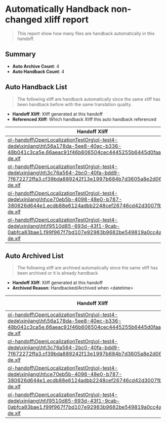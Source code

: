 # Automatically Handback non-changed xliff report
> This report show how many files are handback automatically in this handoff.

## Summary
* **Auto Archive Count**: 4
* **Auto Handback Count**: 4

## Auto Handback List
> The following xliff are handback automatically since the same xliff has been handback before with the same translation quality.

* **Handoff Xliff**: Xliff generated at this handoff
* **Referenced Xliff**: Which handback Xliff this auto handback referenced

| Handoff Xliff | Referenced Xliff | 
| --- | --- | 
| [ol-handoff\OpenLocalizationTestOrg\ol-test4-dede\xinjiang\ht\56a178da-5ee8-40ec-b336-48b041c3ca5e.66aeac91f46b606504cec4445255b6445d0faaa6.de-de.xlf](https://github.com/OpenLocalizationTestOrg/ol-test4-handoff/blob/7b9a88241cf7056584be7dc9d96403b233b43cb3/ol-handoff/OpenLocalizationTestOrg/ol-test4-dede/xinjiang/ht/56a178da-5ee8-40ec-b336-48b041c3ca5e.66aeac91f46b606504cec4445255b6445d0faaa6.de-de.xlf) | [ol-handback\OpenLocalizationTestOrg\ol-test4-dede\xinjiang\high\56a178da-5ee8-40ec-b336-48b041c3ca5e.66aeac91f46b606504cec4445255b6445d0faaa6.de-de.xlf](https://github.com/OpenLocalizationTestOrg/ol-test4-handback/blob/7de8aa1b4781da00a0333d9dbc002bc633d7529e/ol-handback/OpenLocalizationTestOrg/ol-test4-dede/xinjiang/high/56a178da-5ee8-40ec-b336-48b041c3ca5e.66aeac91f46b606504cec4445255b6445d0faaa6.de-de.xlf) | 
| [ol-handoff\OpenLocalizationTestOrg\ol-test4-dede\xinjiang\ht\3c76a564-2bc0-40fa-bdd9-7f672272ffa3.cf39bda889242f13e1997b684b7d3605a8e2d062.de-de.xlf](https://github.com/OpenLocalizationTestOrg/ol-test4-handoff/blob/7b9a88241cf7056584be7dc9d96403b233b43cb3/ol-handoff/OpenLocalizationTestOrg/ol-test4-dede/xinjiang/ht/3c76a564-2bc0-40fa-bdd9-7f672272ffa3.cf39bda889242f13e1997b684b7d3605a8e2d062.de-de.xlf) | [ol-handback\OpenLocalizationTestOrg\ol-test4-dede\xinjiang\high\3c76a564-2bc0-40fa-bdd9-7f672272ffa3.cf39bda889242f13e1997b684b7d3605a8e2d062.de-de.xlf](https://github.com/OpenLocalizationTestOrg/ol-test4-handback/blob/7de8aa1b4781da00a0333d9dbc002bc633d7529e/ol-handback/OpenLocalizationTestOrg/ol-test4-dede/xinjiang/high/3c76a564-2bc0-40fa-bdd9-7f672272ffa3.cf39bda889242f13e1997b684b7d3605a8e2d062.de-de.xlf) | 
| [ol-handoff\OpenLocalizationTestOrg\ol-test4-dede\xinjiang\ht\ce70eb5b-4098-48e0-b787-380626d644e1.ecdb88e6124adbb2248cef26746cd42d3007fbfa.de-de.xlf](https://github.com/OpenLocalizationTestOrg/ol-test4-handoff/blob/7b9a88241cf7056584be7dc9d96403b233b43cb3/ol-handoff/OpenLocalizationTestOrg/ol-test4-dede/xinjiang/ht/ce70eb5b-4098-48e0-b787-380626d644e1.ecdb88e6124adbb2248cef26746cd42d3007fbfa.de-de.xlf) | [ol-handback\OpenLocalizationTestOrg\ol-test4-dede\xinjiang\high\ce70eb5b-4098-48e0-b787-380626d644e1.ecdb88e6124adbb2248cef26746cd42d3007fbfa.de-de.xlf](https://github.com/OpenLocalizationTestOrg/ol-test4-handback/blob/d253b587844858789ab8e85bbd3e5194e734466c/ol-handback/OpenLocalizationTestOrg/ol-test4-dede/xinjiang/high/ce70eb5b-4098-48e0-b787-380626d644e1.ecdb88e6124adbb2248cef26746cd42d3007fbfa.de-de.xlf) | 
| [ol-handoff\OpenLocalizationTestOrg\ol-test4-dede\xinjiang\ht\f9510d85-693d-43f1-9cab-0abfca83bae1.f99f967f7bd107e92983b9682be549819a0cc4a9.de-de.xlf](https://github.com/OpenLocalizationTestOrg/ol-test4-handoff/blob/7b9a88241cf7056584be7dc9d96403b233b43cb3/ol-handoff/OpenLocalizationTestOrg/ol-test4-dede/xinjiang/ht/f9510d85-693d-43f1-9cab-0abfca83bae1.f99f967f7bd107e92983b9682be549819a0cc4a9.de-de.xlf) | [ol-handback\OpenLocalizationTestOrg\ol-test4-dede\xinjiang\high\f9510d85-693d-43f1-9cab-0abfca83bae1.f99f967f7bd107e92983b9682be549819a0cc4a9.de-de.xlf](https://github.com/OpenLocalizationTestOrg/ol-test4-handback/blob/d253b587844858789ab8e85bbd3e5194e734466c/ol-handback/OpenLocalizationTestOrg/ol-test4-dede/xinjiang/high/f9510d85-693d-43f1-9cab-0abfca83bae1.f99f967f7bd107e92983b9682be549819a0cc4a9.de-de.xlf) | 

## Auto Archived List
> The following xliff are archived automatically since the same xliff has been archived or it is already handback

* **Handoff Xliff**: Xliff generated at this handoff
* **Archived Reason**: Handbacked/Archived when &lt;datetime&gt;

| Handoff Xliff | Archived Reason | 
| --- | --- | 
| [ol-handoff\OpenLocalizationTestOrg\ol-test4-dede\xinjiang\ht\56a178da-5ee8-40ec-b336-48b041c3ca5e.66aeac91f46b606504cec4445255b6445d0faaa6.de-de.xlf](https://github.com/OpenLocalizationTestOrg/ol-test4-handoff/blob/7b9a88241cf7056584be7dc9d96403b233b43cb3/ol-handoff/OpenLocalizationTestOrg/ol-test4-dede/xinjiang/ht/56a178da-5ee8-40ec-b336-48b041c3ca5e.66aeac91f46b606504cec4445255b6445d0faaa6.de-de.xlf) | Handbacked | 
| [ol-handoff\OpenLocalizationTestOrg\ol-test4-dede\xinjiang\ht\3c76a564-2bc0-40fa-bdd9-7f672272ffa3.cf39bda889242f13e1997b684b7d3605a8e2d062.de-de.xlf](https://github.com/OpenLocalizationTestOrg/ol-test4-handoff/blob/7b9a88241cf7056584be7dc9d96403b233b43cb3/ol-handoff/OpenLocalizationTestOrg/ol-test4-dede/xinjiang/ht/3c76a564-2bc0-40fa-bdd9-7f672272ffa3.cf39bda889242f13e1997b684b7d3605a8e2d062.de-de.xlf) | Handbacked | 
| [ol-handoff\OpenLocalizationTestOrg\ol-test4-dede\xinjiang\ht\ce70eb5b-4098-48e0-b787-380626d644e1.ecdb88e6124adbb2248cef26746cd42d3007fbfa.de-de.xlf](https://github.com/OpenLocalizationTestOrg/ol-test4-handoff/blob/7b9a88241cf7056584be7dc9d96403b233b43cb3/ol-handoff/OpenLocalizationTestOrg/ol-test4-dede/xinjiang/ht/ce70eb5b-4098-48e0-b787-380626d644e1.ecdb88e6124adbb2248cef26746cd42d3007fbfa.de-de.xlf) | Handbacked | 
| [ol-handoff\OpenLocalizationTestOrg\ol-test4-dede\xinjiang\ht\f9510d85-693d-43f1-9cab-0abfca83bae1.f99f967f7bd107e92983b9682be549819a0cc4a9.de-de.xlf](https://github.com/OpenLocalizationTestOrg/ol-test4-handoff/blob/7b9a88241cf7056584be7dc9d96403b233b43cb3/ol-handoff/OpenLocalizationTestOrg/ol-test4-dede/xinjiang/ht/f9510d85-693d-43f1-9cab-0abfca83bae1.f99f967f7bd107e92983b9682be549819a0cc4a9.de-de.xlf) | Handbacked | 

